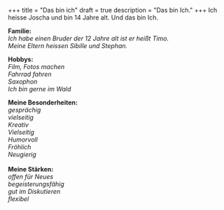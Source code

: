 +++
title = "Das bin ich"
draft = true
description = "Das bin Ich."
+++
Ich heisse Joscha und bin 14 Jahre alt. Und das bin Ich.

**Familie:**\
*Ich habe einen Bruder der 12 Jahre alt ist er heißt Timo.*\
*Meine Eltern heissen Sibille und Stephan.*

**Hobbys:**\
*Film, Fotos machen*\
*Fahrrad fahren*\
*Saxophon*\
*Ich bin gerne im Wald*

**Meine Besonderheiten:**\
*gesprächig*\
*vielseitig*\
*Kreativ*\
*Vielseitig*\
*Humorvoll*\
*Fröhlich*\
*Neugierig*\
\
**Meine Stärken:**\
*offen für Neues*\
*begeisterungsfähig*\
*gut im Diskutieren*\
*flexibel*